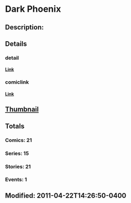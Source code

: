 # Dark Phoenix
## Description: 
## Details
### detail
#### [Link](http://marvel.com/characters/506/dark_phoenix?utm_campaign=apiRef&utm_source=225578a89fc76f3d20fbffda5d17a88d)
### comiclink
#### [Link](http://marvel.com/comics/characters/1009265/dark_phoenix?utm_campaign=apiRef&utm_source=225578a89fc76f3d20fbffda5d17a88d)
## [Thumbnail](http://i.annihil.us/u/prod/marvel/i/mg/9/e0/4ce59f6c7e332.jpg)
## Totals
### Comics: 21
### Series: 15
### Stories: 21
### Events: 1
## Modified: 2011-04-22T14:26:50-0400